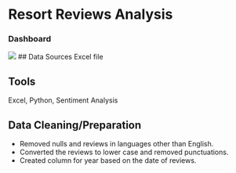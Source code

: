 # Resort Reviews Analysis
### Dashboard
<img src="C:\Users\LENOVO\Desktop\Learn\Projects\Hotel review analysis\Dashboard.JPG">
## Data Sources
Excel file

## Tools
Excel, Python, Sentiment Analysis

## Data Cleaning/Preparation
- Removed nulls and reviews in languages other than English.
- Converted the reviews to lower case and removed punctuations.
- Created column for year based on the date of reviews.
